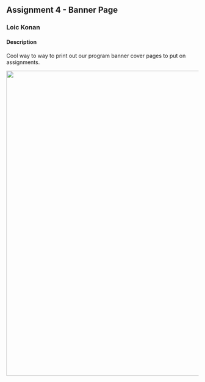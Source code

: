 ## Assignment 4 - Banner Page

### Loic Konan

#### Description

Cool way to way to print out our program banner cover pages to put on assignments.

<img src="Banner" width="800">
